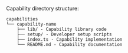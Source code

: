 Capability directory structure:

```
capabilities
└── capability-name
    ├── lib/ - Capability library code
    ├── setup/ - Developer setup scripts
    ├── index.ts - Capability implementation
    └── README.md - Capability documentation
```
